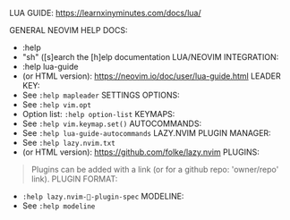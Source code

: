 LUA GUIDE: https://learnxinyminutes.com/docs/lua/

GENERAL NEOVIM HELP DOCS:
- :help
- "<space>sh" ([s]earch the [h]elp documentation
LUA/NEOVIM INTEGRATION:
- :help lua-guide
- (or HTML version): https://neovim.io/doc/user/lua-guide.html
LEADER KEY:
- See `:help mapleader`
SETTINGS OPTIONS:
- See `:help vim.opt`
- Option list: `:help option-list`
KEYMAPS:
- See `:help vim.keymap.set()`
AUTOCOMMANDS:
- See `:help lua-guide-autocommands`
LAZY.NVIM PLUGIN MANAGER:
- See `:help lazy.nvim.txt`
- (or HTML version): https://github.com/folke/lazy.nvim
PLUGINS:
> Plugins can be added with a link (or for a github repo: 'owner/repo' link).
PLUGIN FORMAT:
- `:help lazy.nvim-🔌-plugin-spec`
MODELINE:
- See `:help modeline`
